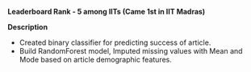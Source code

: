 **Leaderboard Rank - 5 among IITs
(Came 1st in IIT Madras)**

**Description**
  - Created binary classifier for predicting success of article.
  - Build RandomForest model, Imputed missing values with Mean and Mode based on article demographic features.  
